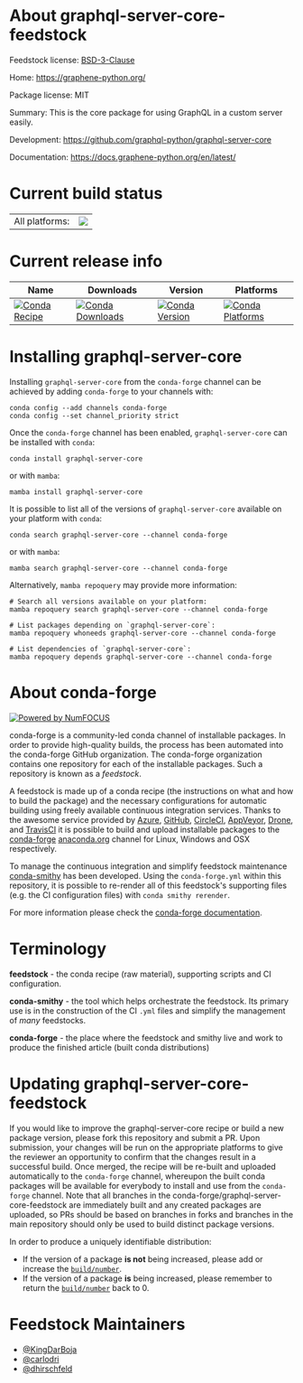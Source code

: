 About graphql-server-core-feedstock
===================================

Feedstock license: [BSD-3-Clause](https://github.com/conda-forge/graphql-server-core-feedstock/blob/main/LICENSE.txt)

Home: https://graphene-python.org/

Package license: MIT

Summary: This is the core package for using GraphQL in a custom server easily.

Development: https://github.com/graphql-python/graphql-server-core

Documentation: https://docs.graphene-python.org/en/latest/

Current build status
====================


<table><tr><td>All platforms:</td>
    <td>
      <a href="https://dev.azure.com/conda-forge/feedstock-builds/_build/latest?definitionId=2960&branchName=main">
        <img src="https://dev.azure.com/conda-forge/feedstock-builds/_apis/build/status/graphql-server-core-feedstock?branchName=main">
      </a>
    </td>
  </tr>
</table>

Current release info
====================

| Name | Downloads | Version | Platforms |
| --- | --- | --- | --- |
| [![Conda Recipe](https://img.shields.io/badge/recipe-graphql--server--core-green.svg)](https://anaconda.org/conda-forge/graphql-server-core) | [![Conda Downloads](https://img.shields.io/conda/dn/conda-forge/graphql-server-core.svg)](https://anaconda.org/conda-forge/graphql-server-core) | [![Conda Version](https://img.shields.io/conda/vn/conda-forge/graphql-server-core.svg)](https://anaconda.org/conda-forge/graphql-server-core) | [![Conda Platforms](https://img.shields.io/conda/pn/conda-forge/graphql-server-core.svg)](https://anaconda.org/conda-forge/graphql-server-core) |

Installing graphql-server-core
==============================

Installing `graphql-server-core` from the `conda-forge` channel can be achieved by adding `conda-forge` to your channels with:

```
conda config --add channels conda-forge
conda config --set channel_priority strict
```

Once the `conda-forge` channel has been enabled, `graphql-server-core` can be installed with `conda`:

```
conda install graphql-server-core
```

or with `mamba`:

```
mamba install graphql-server-core
```

It is possible to list all of the versions of `graphql-server-core` available on your platform with `conda`:

```
conda search graphql-server-core --channel conda-forge
```

or with `mamba`:

```
mamba search graphql-server-core --channel conda-forge
```

Alternatively, `mamba repoquery` may provide more information:

```
# Search all versions available on your platform:
mamba repoquery search graphql-server-core --channel conda-forge

# List packages depending on `graphql-server-core`:
mamba repoquery whoneeds graphql-server-core --channel conda-forge

# List dependencies of `graphql-server-core`:
mamba repoquery depends graphql-server-core --channel conda-forge
```


About conda-forge
=================

[![Powered by
NumFOCUS](https://img.shields.io/badge/powered%20by-NumFOCUS-orange.svg?style=flat&colorA=E1523D&colorB=007D8A)](https://numfocus.org)

conda-forge is a community-led conda channel of installable packages.
In order to provide high-quality builds, the process has been automated into the
conda-forge GitHub organization. The conda-forge organization contains one repository
for each of the installable packages. Such a repository is known as a *feedstock*.

A feedstock is made up of a conda recipe (the instructions on what and how to build
the package) and the necessary configurations for automatic building using freely
available continuous integration services. Thanks to the awesome service provided by
[Azure](https://azure.microsoft.com/en-us/services/devops/), [GitHub](https://github.com/),
[CircleCI](https://circleci.com/), [AppVeyor](https://www.appveyor.com/),
[Drone](https://cloud.drone.io/welcome), and [TravisCI](https://travis-ci.com/)
it is possible to build and upload installable packages to the
[conda-forge](https://anaconda.org/conda-forge) [anaconda.org](https://anaconda.org/)
channel for Linux, Windows and OSX respectively.

To manage the continuous integration and simplify feedstock maintenance
[conda-smithy](https://github.com/conda-forge/conda-smithy) has been developed.
Using the ``conda-forge.yml`` within this repository, it is possible to re-render all of
this feedstock's supporting files (e.g. the CI configuration files) with ``conda smithy rerender``.

For more information please check the [conda-forge documentation](https://conda-forge.org/docs/).

Terminology
===========

**feedstock** - the conda recipe (raw material), supporting scripts and CI configuration.

**conda-smithy** - the tool which helps orchestrate the feedstock.
                   Its primary use is in the construction of the CI ``.yml`` files
                   and simplify the management of *many* feedstocks.

**conda-forge** - the place where the feedstock and smithy live and work to
                  produce the finished article (built conda distributions)


Updating graphql-server-core-feedstock
======================================

If you would like to improve the graphql-server-core recipe or build a new
package version, please fork this repository and submit a PR. Upon submission,
your changes will be run on the appropriate platforms to give the reviewer an
opportunity to confirm that the changes result in a successful build. Once
merged, the recipe will be re-built and uploaded automatically to the
`conda-forge` channel, whereupon the built conda packages will be available for
everybody to install and use from the `conda-forge` channel.
Note that all branches in the conda-forge/graphql-server-core-feedstock are
immediately built and any created packages are uploaded, so PRs should be based
on branches in forks and branches in the main repository should only be used to
build distinct package versions.

In order to produce a uniquely identifiable distribution:
 * If the version of a package **is not** being increased, please add or increase
   the [``build/number``](https://docs.conda.io/projects/conda-build/en/latest/resources/define-metadata.html#build-number-and-string).
 * If the version of a package **is** being increased, please remember to return
   the [``build/number``](https://docs.conda.io/projects/conda-build/en/latest/resources/define-metadata.html#build-number-and-string)
   back to 0.

Feedstock Maintainers
=====================

* [@KingDarBoja](https://github.com/KingDarBoja/)
* [@carlodri](https://github.com/carlodri/)
* [@dhirschfeld](https://github.com/dhirschfeld/)

